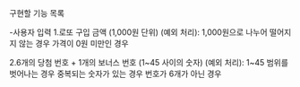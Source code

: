 구현할 기능 목록

-사용자 입력
1.로또 구입 금액 (1,000원 단위)
(예외 처리): 
1,000원으로 나누어 떨어지지 않는 경우
가격이 0원 미만인 경우

2.6개의 당첨 번호 + 1개의 보너스 번호 (1~45 사이의 숫자)
(예외 처리): 
1~45 범위를 벗어나는 경우
중복되는 숫자가 있는 경우
번호가 6개가 아닌 경우


